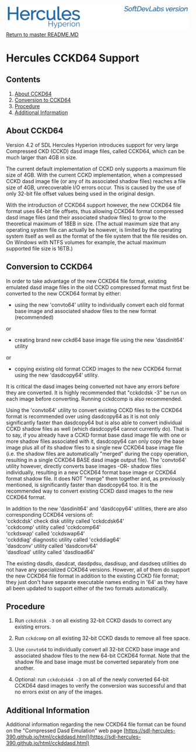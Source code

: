 ![test image](images/image_header_herculeshyperionSDL.png)
[Return to master README.MD](..\README.MD)

# Hercules CCKD64 Support
## Contents
1. [About CCKD64](#About-CCKD64)
2. [Conversion to CCKD64](#Conversion-to-CCKD64)
3. [Procedure](#Procedure)
4. [Additional Information](#Additional-Information)
  
## About CCKD64
Version 4.2 of SDL Hercules Hyperion introduces support for very large Compressed CKD (CCKD) dasd image files, called CCKD64, which can be much larger than 4GB in size.

The current default implementation of CCKD only supports a maximum file size of 4GB.  With the current CCKD implementation, when a compressed CCKD dasd image file (or any of its associated shadow files) reaches a file size of 4GB, unrecoverable I/O errors occur.  This is caused by the use of only 32-bit file offset values being used in the original design.

With the introduction of CCKD64 support however, the new CCKD64 file format uses 64-bit file offsets, thus allowing CCKD64 format compressed dasd image files (and their associated shadow files) to grow to the theoretical maximum of 18EB in size.  (The actual maximum size that any operating system file can actually be however, is limited by the operating system itself as well as the format of the file system that the file resides on.  On Windows with NTFS volumes for example, the actual maximum supported file size is 16TB.)

## Conversion to CCKD64
In order to take advantage of the new CCKD64 file format, existing emulated dasd image files in the old CCKD compressed format must first be converted to the new CCKD64 format by either:
- using the new 'convto64' utility to individually convert each old format base image and associated shadow files to the new format (recommended)

or

- creating brand new cckd64 base image file using the new 'dasdinit64' utility

or

- copying existing old format CCKD images to the new CCKD64 format using the new 'dasdcopy64' utility.

It is critical the dasd images being converted not have any errors before they are converted.  It is highly recommended that "cckdcdsk -3" be run on each image before converting.  Running cckdcomp is also recommended.


Using the 'convto64' utility to convert existing CCKD files to the CCKD64 format is recommended over using dasdcopy64 as it is not only significantly faster than dasdcopy64 but is also able to convert individual CCKD shadow files as well (which dasdcopy64 cannot currently do).  That is to say, if you already have a CCKD format base dasd image file with one or more shadow files associated with it, dasdcopy64 can only copy the base image plus all of its shadow files to a single new CCKD64 base image file (i.e. the shadow files are automatically "merged" during the copy operation, resulting in a single CCKD64 BASE dasd image output file).  The 'convto64' utility however, directly converts base images -OR- shadow files individually, resulting in a new CCKD64 format base image or CCKD64 format shadow file.  It does NOT "merge" them together and, as previously mentioned, is significantly faster than dasdcopy64 too.  It is the recommended way to convert existing CCKD dasd images to the new CCKD64 format.

In addition to the new 'dasdinit64' and 'dasdcopy64' utilities, there are also corresponding CCKD64 versions of:  
'cckdcdsk' check disk utility called 'cckdcdsk64'  
'cckdcomp' utility called 'cckdcomp64'  
'cckdswap' called 'cckdswap64'  
'cckddiag' diagnostic utility called 'cckddiag64'  
'dasdconv' utility called 'dasdconv64'  
'dasdload' utility called 'dasdload64'  

The existing dasdls, dasdcat, dasdpdsu, dasdisup, and dasdseq utilities do not have any specialized CCKD64 versions.  However, all of them do support the new CCKD64 file format in addition to the existing CCKD file format; they just don't have separate executable names ending in '64' as they have all been updated to support either of the two formats automatically.

## Procedure
1. Run `cckdcdsk -3` on all existing 32-bit CCKD dasds to correct any existing errors.

2. Run `cckdcomp` on all existing 32-bit CCKD dasds to remove all free space.

3. Use `convto64` to individually convert all 32-bit CCKD base image and associated shadow files to the new 64-bit CCKD64 format. Note that the shadow file and base image must be converted separately from one another.

4. Optional: run `cckdcdsk64 -3` on all of the newly converted 64-bit CCKD64 dasd images to verify the conversion was successful and that no errors exist on any of the images.

## Additional Information
Additional information regarding the new CCKD64 file format can be found on the "Compressed Dasd Emulation" web page [https://sdl-hercules-390.github.io/html/cckddasd.html](https://sdl-hercules-390.github.io/html/cckddasd.html)
